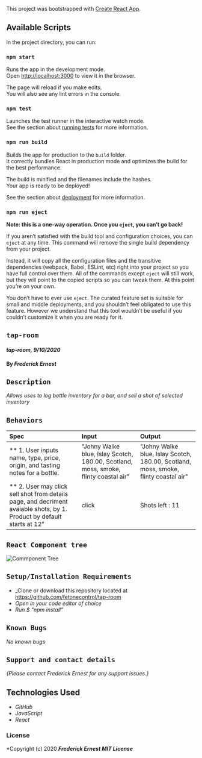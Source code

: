 This project was bootstrapped with [Create React App](https://github.com/facebook/create-react-app).

## Available Scripts

In the project directory, you can run:

### `npm start`

Runs the app in the development mode.<br />
Open [http://localhost:3000](http://localhost:3000) to view it in the browser.

The page will reload if you make edits.<br />
You will also see any lint errors in the console.

### `npm test`

Launches the test runner in the interactive watch mode.<br />
See the section about [running tests](https://facebook.github.io/create-react-app/docs/running-tests) for more information.

### `npm run build`

Builds the app for production to the `build` folder.<br />
It correctly bundles React in production mode and optimizes the build for the best performance.

The build is minified and the filenames include the hashes.<br />
Your app is ready to be deployed!

See the section about [deployment](https://facebook.github.io/create-react-app/docs/deployment) for more information.

### `npm run eject`

**Note: this is a one-way operation. Once you `eject`, you can’t go back!**

If you aren’t satisfied with the build tool and configuration choices, you can `eject` at any time. This command will remove the single build dependency from your project.

Instead, it will copy all the configuration files and the transitive dependencies (webpack, Babel, ESLint, etc) right into your project so you have full control over them. All of the commands except `eject` will still work, but they will point to the copied scripts so you can tweak them. At this point you’re on your own.

You don’t have to ever use `eject`. The curated feature set is suitable for small and middle deployments, and you shouldn’t feel obligated to use this feature. However we understand that this tool wouldn’t be useful if you couldn’t customize it when you are ready for it.

## `tap-room`

#### _tap-room, 9/10/2020_

#### By _**Frederick Ernest**_

## `Description`

_Allows uses to log bottle inventory for a bar, and sell a shot of selected inventory_

## `Behaviors`

| Spec | Input | Output |
| :-------------      | :------------- | :------------- |
| ** 1. User inputs name, type, price, origin, and tasting notes for a bottle. |"Johny Walke blue, Islay Scotch, 180.00, Scotland, moss, smoke, flinty coastal air"| "Johny Walke blue, Islay Scotch, 180.00, Scotland, moss, smoke, flinty coastal air" |
| ** 2. User may click sell shot from details page, and decriment avaiable shots, by 1. Product by default starts at 12" | click | Shots left : 11 |

## `React Component tree`

![Commponent Tree](./help-queue/Component.jpg/)

## `Setup/Installation Requirements`

* _Clone or download this repository located at https://github.com/fetonecontrol/tap-room
* _Open in your code editor of choice_
* _Run $ "npm install"_

## `Known Bugs`

_No known bugs_

## `Support and contact details`

_{Please contact Frederick Ernest for any support issues.}_

## Technologies Used

* _GitHub_
* _JavaScript_
* _React_

### License

*Copyright (c) 2020 **_Frederick Ernest MIT License_**
